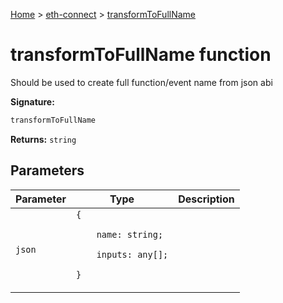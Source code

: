 [Home](./index) &gt; [eth-connect](./eth-connect.md) &gt; [transformToFullName](./eth-connect.transformtofullname.md)

# transformToFullName function

Should be used to create full function/event name from json abi

**Signature:**
```javascript
transformToFullName
```
**Returns:** `string`

## Parameters

|  Parameter | Type | Description |
|  --- | --- | --- |
|  `json` | `{`<p/>`    name: string;`<p/>`    inputs: any[];`<p/>`}` |  |

